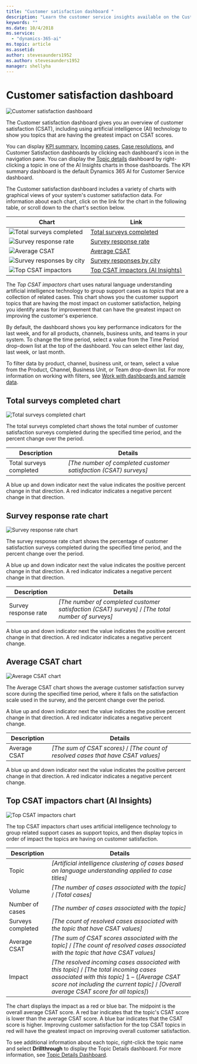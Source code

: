 ```yaml
---
title: "Customer satisfaction dashboard "
description: "Learn the customer service insights available on the Customer satisfaction dashboard​."
keywords: ""
ms.date: 10/4/2018
ms.service:
  - "dynamics-365-ai"
ms.topic: article
ms.assetid: 
author: stevesaunders1952
ms.author: stevesaunders1952
manager: shellyha
---
```


# Customer satisfaction dashboard

![Customer satisfaction dashboard](media/ai-csi-CSAT-dash.png)

The Customer satisfaction dashboard gives you an overview of customer satisfaction (CSAT), including using artificial intelligence (AI) technology to show you topics that are having the greatest impact on CSAT scores.

You can display [KPI summary](ai-csi-dash-kpi-summary.md), [Incoming cases](ai-csi-dash-incoming-cases.md), [Case resolutions](ai-csi-dash-case-resolutions.md), and Customer Satisfaction dashboards by clicking each dashboard's icon in the navigation pane. You can display the [Topic details](ai-csi-dash-topic-details.md) dashboard by right-clicking a topic in one of the AI Insights charts in those dashboards. The KPI summary dashboard is the default Dynamics 365 AI for Customer Service dashboard.

The Customer satisfaction dashboard includes a variety of charts with graphical views of your system's customer satisfaction data. For information about each chart, click on the link for the chart in the following table, or scroll down to the chart's section below.

Chart | Link
----- | ----
![Total surveys completed](media/ai-csi-surveys-completed.png) | [Total surveys completed](#total-surveys-completed-chart)
![Survey response rate](media/ai-csi-response-rate.png) | [Survey response rate](#survey-response-rate-chart)
![Average CSAT](media/ai-csi-average-csat.png) | [Average CSAT](#average-csat-chart)
![Survey responses by city](media/ai-csi-responses-by-city.png) | [Survey responses by city](#survey-responses-by-city-chart)
![Top CSAT impactors](media/ai-csi-CSAT-impactors.png) | [Top CSAT impactors (AI Insights)](#top-csat-impactors-chart)

The *Top CSAT impactors* chart uses natural language understanding artificial intelligence technology to group support cases as *topics* that are a collection of related cases. This chart shows you the customer support topics that are having the most impact on customer satisfaction, helping you identify areas for improvement that can have the greatest impact on improving the customer's experience.

By default, the dashboard shows you key performance indicators for the last week, and for all products, channels, business units, and teams in your system. To change the time period, select a value from the Time Period drop-down list at the top of the dashboard. You can select either last day, last week, or last month.

To filter data by product, channel, business unit, or team, select a value from the Product, Channel, Business Unit, or Team drop-down list. For more information on working with filters, see [Work with dashboards and sample data](ai-csi-use-dash-sample-data.md).

## Total surveys completed chart

![Total surveys completed chart](media/ai-csi-surveys-completed.png)

The total surveys completed chart shows the total number of customer satisfaction surveys completed during the specified time period, and the percent change over the period.

Description | Details
----------- | -------
Total surveys completed | *[The number of completed customer satisfaction (CSAT) surveys]*

A blue up and down indicator next the value indicates the positive percent change in that direction. A red indicator indicates a negative percent change in that direction.

## Survey response rate chart

![Survey response rate chart](media/ai-csi-response-rate.png)

The survey response rate chart shows the percentage of customer satisfaction surveys completed during the specified time period, and the percent change over the period.

A blue up and down indicator next the value indicates the positive percent change in that direction. A red indicator indicates a negative percent change in that direction.

Description | Details
----------- | -------
Survey response rate | *[The number of completed customer satisfaction (CSAT) surveys]* / *[The total number of surveys]*

A blue up and down indicator next the value indicates the positive percent change in that direction. A red indicator indicates a negative percent change.

## Average CSAT chart

![Average CSAT chart](media/ai-csi-average-csat.png)

The Average CSAT chart shows the average customer satisfaction survey score during the specified time period, where it falls on the satisfaction scale used in the survey, and the percent change over the period.

A blue up and down indicator next the value indicates the positive percent change in that direction. A red indicator indicates a negative percent change.

Description | Details
----------- | -------
Average CSAT | *[The sum of CSAT scores}* / *[The count of resolved cases that have CSAT values]*

A blue up and down indicator next the value indicates the positive percent change in that direction. A red indicator indicates a negative percent change.

<!---
## Survey responses by city chart

![Survey responses by city chart](media/ai-csi-responses-by-city.png)

The survey responses by city chart shows the geographical location of customer satisfaction surveys completed during the specified time period.
-->
## Top CSAT impactors chart (AI Insights)

![Top CSAT impactors chart](media/ai-csi-CSAT-impactors.png)

The top CSAT impactors chart uses artificial intelligence technology to group related support cases as support topics, and then display topics in order of impact the topics are having on customer satisfaction.

Description | Details
----------- | -------
Topic | *[Artificial intelligence clustering of cases based on language understanding applied to case titles]*
Volume | *[The number of cases associated with the topic]* / *[Total cases]*
Number of cases | *[The number of cases associated with the topic]*
Surveys completed | *[The count of resolved cases associated with the topic that have CSAT values]*
Average CSAT | *[The sum of CSAT scores associated with the topic]* / *[The count of resolved cases associated with the topic that have CSAT values]*
Impact | *[The resolved incoming cases associated with this topic]* / *[The total incoming cases associated with this topic]* 1 – (*[Average CSAT score not including the current topic]* / *[Overall average CSAT score for all topics]*)

The chart displays the impact as a red or blue bar. The midpoint is the overall average CSAT score. A red bar indicates that the topic's CSAT score is lower than the average CSAT score. A blue bar indicates that the CSAT score is higher. Improving customer satisfaction for the top CSAT topics in red will have the greatest impact on improving overall customer satisfaction.

To see additional information about each topic, right-click the topic name and select **Drillthrough** to display the Topic Details dashboard. For more information, see [Topic Details Dashboard](ai-csi-topic-details.md).